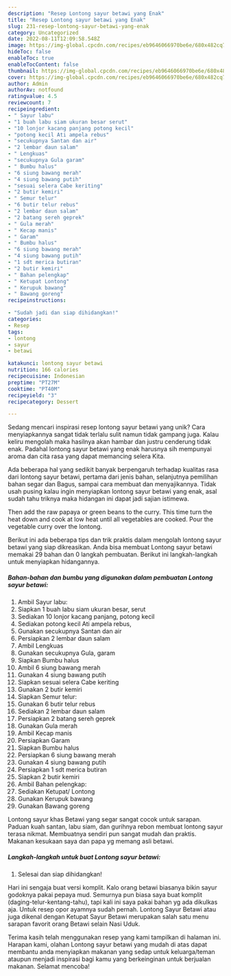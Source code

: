 ```yaml
---
description: "Resep Lontong sayur betawi yang Enak"
title: "Resep Lontong sayur betawi yang Enak"
slug: 231-resep-lontong-sayur-betawi-yang-enak
category: Uncategorized
date: 2022-08-11T12:09:58.548Z
image: https://img-global.cpcdn.com/recipes/eb9646066970be6e/680x482cq70/lontong-sayur-betawi-foto-resep-utama.jpg
hideToc: false
enableToc: true
enableTocContent: false
thumbnail: https://img-global.cpcdn.com/recipes/eb9646066970be6e/680x482cq70/lontong-sayur-betawi-foto-resep-utama.jpg
cover: https://img-global.cpcdn.com/recipes/eb9646066970be6e/680x482cq70/lontong-sayur-betawi-foto-resep-utama.jpg
author: Admin
authorAv: notfound
ratingvalue: 4.5
reviewcount: 7
recipeingredient:
- " Sayur labu"
- "1 buah labu siam ukuran besar serut"
- "10 lonjor kacang panjang potong kecil"
- "potong kecil Ati ampela rebus"
- "secukupnya Santan dan air"
- "2 lembar daun salam"
- " Lengkuas"
- "secukupnya Gula garam"
- " Bumbu halus"
- "6 siung bawang merah"
- "4 siung bawang putih"
- "sesuai selera Cabe keriting"
- "2 butir kemiri"
- " Semur telur"
- "6 butir telur rebus"
- "2 lembar daun salam"
- "2 batang sereh geprek"
- " Gula merah"
- " Kecap manis"
- " Garam"
- " Bumbu halus"
- "6 siung bawang merah"
- "4 siung bawang putih"
- "1 sdt merica butiran"
- "2 butir kemiri"
- " Bahan pelengkap"
- " Ketupat Lontong"
- " Kerupuk bawang"
- " Bawang goreng"
recipeinstructions:

- "Sudah jadi dan siap dihidangkan!"
categories:
- Resep
tags:
- lontong
- sayur
- betawi

katakunci: lontong sayur betawi 
nutrition: 166 calories
recipecuisine: Indonesian
preptime: "PT27M"
cooktime: "PT40M"
recipeyield: "3"
recipecategory: Dessert

---
```





Sedang mencari inspirasi resep lontong sayur betawi yang unik? Cara menyiapkannya sangat tidak terlalu sulit namun tidak gampang juga. Kalau keliru mengolah maka hasilnya akan hambar dan justru cenderung tidak enak. Padahal lontong sayur betawi yang enak harusnya sih mempunyai aroma dan cita rasa yang dapat memancing selera Kita.





Ada beberapa hal yang sedikit banyak berpengaruh terhadap kualitas rasa dari lontong sayur betawi, pertama dari jenis bahan, selanjutnya pemilihan bahan segar dan Bagus, sampai cara membuat dan menyajikannya. Tidak usah pusing kalau ingin menyiapkan lontong sayur betawi yang enak,      asal sudah tahu triknya maka hidangan ini dapat jadi sajian istimewa.














Then add the raw papaya or green beans to the curry. This time turn the heat down and cook at low heat until all vegetables are cooked. Pour the vegetable curry over the lontong.






Berikut ini ada beberapa tips dan trik praktis dalam mengolah lontong sayur betawi yang siap dikreasikan. Anda bisa membuat Lontong sayur betawi memakai 29 bahan dan 0 langkah pembuatan. Berikut ini langkah-langkah untuk menyiapkan hidangannya.

<!--inarticleads1-->

##### Bahan-bahan dan bumbu yang digunakan dalam pembuatan Lontong sayur betawi:

1. Ambil  Sayur labu:
1. Siapkan 1 buah labu siam ukuran besar, serut
1. Sediakan 10 lonjor kacang panjang, potong kecil
1. Sediakan potong kecil Ati ampela rebus,
1. Gunakan secukupnya Santan dan air
1. Persiapkan 2 lembar daun salam
1. Ambil  Lengkuas
1. Gunakan secukupnya Gula, garam
1. Siapkan  Bumbu halus
1. Ambil 6 siung bawang merah
1. Gunakan 4 siung bawang putih
1. Siapkan sesuai selera Cabe keriting
1. Gunakan 2 butir kemiri
1. Siapkan  Semur telur:
1. Gunakan 6 butir telur rebus
1. Sediakan 2 lembar daun salam
1. Persiapkan 2 batang sereh geprek
1. Gunakan  Gula merah
1. Ambil  Kecap manis
1. Persiapkan  Garam
1. Siapkan  Bumbu halus
1. Persiapkan 6 siung bawang merah
1. Gunakan 4 siung bawang putih
1. Persiapkan 1 sdt merica butiran
1. Siapkan 2 butir kemiri
1. Ambil  Bahan pelengkap:
1. Sediakan  Ketupat/ Lontong
1. Gunakan  Kerupuk bawang
1. Gunakan  Bawang goreng


Lontong sayur khas Betawi yang segar sangat cocok untuk sarapan. Paduan kuah santan, labu siam, dan gurihnya rebon membuat lontong sayur terasa nikmat. Membuatnya sendiri pun sangat mudah dan praktis. Makanan kesukaan saya dan papa yg memang asli betawi. 

<!--inarticleads2-->

##### Langkah-langkah untuk buat Lontong sayur betawi:


1. Selesai dan siap dihidangkan!

Hari ini sengaja buat versi komplit. Kalo orang betawi biasanya bikin sayur godoknya pakai pepaya mud. Semurnya pun biasa saya buat komplit (daging-telur-kentang-tahu), tapi kali ini saya pakai bahan yg ada dikulkas aja. Untuk resep opor ayamnya sudah pernah. Lontong Sayur Betawi atau juga dikenal dengan Ketupat Sayur Betawi merupakan salah satu menu sarapan favorit orang Betawi selain Nasi Uduk. 

Terima kasih telah menggunakan resep yang kami tampilkan di halaman ini. Harapan kami, olahan Lontong sayur betawi yang mudah di atas dapat membantu anda menyiapkan makanan yang sedap untuk keluarga/teman ataupun menjadi inspirasi bagi kamu yang berkeinginan untuk berjualan makanan. Selamat mencoba!
